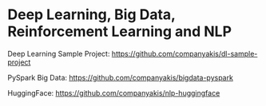 # Deep Learning, Big Data, Reinforcement Learning and NLP

Deep Learning Sample Project:
https://github.com/companyakis/dl-sample-project

PySpark Big Data:
https://github.com/companyakis/bigdata-pyspark

HuggingFace:
https://github.com/companyakis/nlp-huggingface
